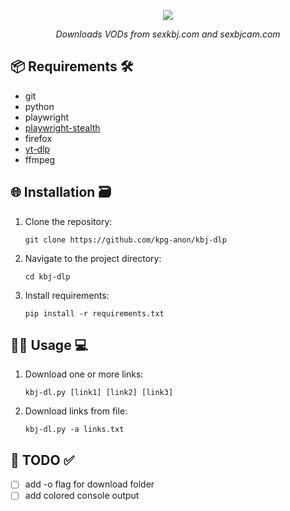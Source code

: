 <p align='center'>
    <img src="https://capsule-render.vercel.app/api?type=transparent&height=90&color=gradient&text=kbj-dlp&fontSize=75&animation=fadeIn"/>
</p>
<p align='center'> 
  <em>Downloads VODs from sexkbj.com and sexbjcam.com</em>
</p>

## 📦 Requirements 🛠️
- git
- python
- playwright
- [playwright-stealth](https://pypi.org/project/playwright-stealth/)
- firefox
- [yt-dlp](https://github.com/yt-dlp/yt-dlp)
- ffmpeg

## 🌐 Installation 🗃
1. Clone the repository:
	```
	git clone https://github.com/kpg-anon/kbj-dlp
	```
2. Navigate to the project directory:
	```
	cd kbj-dlp
	```
3. Install requirements:
	```
	pip install -r requirements.txt
	```
## 🧑‍💻 Usage 💻
1. Download one or more links:
	```
	kbj-dl.py [link1] [link2] [link3]
	```
2. Download links from file:
	```
	kbj-dl.py -a links.txt
	```
## 📝 TODO ✅
- [ ] add -o flag for download folder
- [ ] add colored console output
